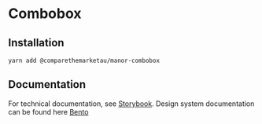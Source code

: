 # Combobox

## Installation

`yarn add @comparethemarketau/manor-combobox`

## Documentation

For technical documentation, see [Storybook](https://services.dev.comparethemarket.cloud/manor/?path=/docs/components-combobox--combo-preview).
Design system documentation can be found here [Bento](https://zeroheight.com/9942937b5/p/422e0d-combobox/b/97d6bd)
